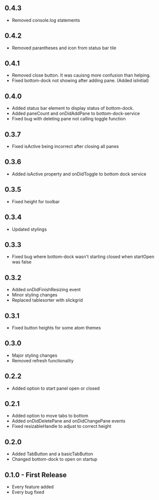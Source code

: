 ## 0.4.3
* Removed console.log statements

## 0.4.2
* Removed parantheses and icon from status bar tile

## 0.4.1
* Removed close button. It was cauisng more confusion than helping.
* Fixed bottom-dock not showing after adding pane. (Added isInitial)

## 0.4.0
* Added status bar element to display status of bottom-dock.
* Added paneCount and onDidAddPane to bottom-dock-service
* Fixed bug with deleting pane not calling toggle function

## 0.3.7
* Fixed isActive being incorrect after closing all panes

## 0.3.6
* Added isActive property and onDidToggle to bottom dock service

## 0.3.5
* Fixed height for toolbar

## 0.3.4
* Updated stylings

## 0.3.3
* Fixed bug where bottom-dock wasn't starting closed when startOpen was false

## 0.3.2
* Added onDidFinishResizing event
* Minor styling changes
* Replaced tablesorter with slickgrid

## 0.3.1
* Fixed button heights for some atom themes

## 0.3.0
* Major styling changes
* Removed refresh functionality

## 0.2.2
* Added option to start panel open or closed

## 0.2.1
* Added option to move tabs to bottom
* Added onDidDeletePane and onDidChangePane events
* Fixed resizableHandle to adjust to correct height

## 0.2.0
* Added TabButton and a basicTabButton
* Changed bottom-dock to open on startup

## 0.1.0 - First Release
* Every feature added
* Every bug fixed

